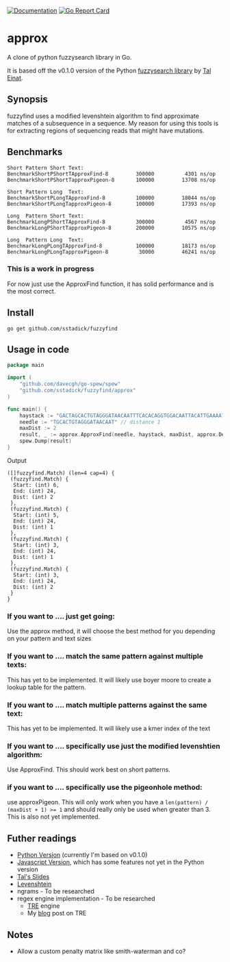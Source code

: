 [![Documentation](https://godoc.org/github.com/sstadick/fuzzyfind?status.svg)](http://godoc.org/github.com/sstadick/fuzzyfind)
[![Go Report Card](https://goreportcard.com/badge/github.com/sstadick/fuzzyfind)](https://goreportcard.com/report/github.com/sstadick/fuzzyfind)

# approx
A clone of python fuzzysearch library in Go.

It is based off the v0.1.0 version of the Python [fuzzysearch library](https://github.com/taleinat/fuzzysearch/blob/v0.1.0/fuzzysearch/fuzzysearch.py) by [Tal Einat](https://github.com/taleinat).

## Synopsis
fuzzyfind uses a modified levenshtein algorithm to find approximate matches of a subsequence in a sequence. My reason for using this tools is for extracting regions of sequencing reads that might have mutations. 


## Benchmarks
```
Short Pattern Short Text:
BenchmarkShortPShortTApproxFind-8    	  300000	      4301 ns/op
BenchmarkShortPShortTapproxPigeon-8   	  100000	     13708 ns/op

Short Pattern Long  Text:
BenchmarkShortPLongTApproxFind-8     	  100000	     18044 ns/op
BenchmarkShortPLongTapproxPigeon-8    	  100000	     17393 ns/op

Long  Pattern Short Text:
BenchmarkLongPShortTApproxFind-8     	  300000	      4567 ns/op
BenchmarkLongPShortTapproxPigeon-8    	  200000	     10575 ns/op

Long  Pattern Long  Text:
BenchmarkLongPLongTApproxFind-8      	  100000	     18173 ns/op
BenchmarkLongPLongTapproxPigeon-8     	   30000	     46241 ns/op

```

### This is a work in progress
For now just use the ApproxFind function, it has solid performance and is the most correct.

## Install
`go get github.com/sstadick/fuzzyfind`

## Usage in code
```Go
package main

import (
	"github.com/davecgh/go-spew/spew"
	"github.com/sstadick/fuzzyfind/approx"
)

func main() {
	haystack := "GACTAGCACTGTAGGGATAACAATTTCACACAGGTGGACAATTACATTGAAAATCACAGATTGGTCACACACACATTGGACATACATAGAAACACACACACATACATTAGATACGAACATAGAAACACACATTAGACGCGTACATAGACACAAACACATTGACAGGCAGTTCAGATGATGACGCCCGACTGATACTCGCGTAGTCGTGGGAGGCAAGGCACACAGGGGATAGG"
	needle := "TGCACTGTAGGGATAACAAT" // distance 1
	maxDist := 2
	result, _ := approx.ApproxFind(needle, haystack, maxDist, approx.DefaultOptions)
	spew.Dump(result)
}
```

Output

```
([]fuzzyfind.Match) (len=4 cap=4) {
 (fuzzyfind.Match) {
  Start: (int) 6,
  End: (int) 24,
  Dist: (int) 2
 },
 (fuzzyfind.Match) {
  Start: (int) 5,
  End: (int) 24,
  Dist: (int) 1
 },
 (fuzzyfind.Match) {
  Start: (int) 3,
  End: (int) 24,
  Dist: (int) 1
 },
 (fuzzyfind.Match) {
  Start: (int) 3,
  End: (int) 24,
  Dist: (int) 2
 }
}
```

### If you want to .... just get going:
Use the approx method, it will choose the best method for you depending on your pattern and text sizes

### If you want to .... match the same pattern against multiple texts:
This has yet to be implemented. It will likely use boyer moore to create a lookup table for the pattern.

### If you want to .... match multiple patterns against the same text:
This has yet to be implemented. It will likely use a kmer index of the text

### If you want to .... specifically use just the modified levenshtien algorithm:
Use ApproxFind. This should work best on short patterns.

### if you want to .... specifically use the pigeonhole method:
use approxPigeon. This will only work when you have a `len(pattern) / (maxDist + 1) >= 1` and should really only be used when greater than 3.
This is also not yet implemented.

## Futher readings
- [Python Version](https://github.com/taleinat/fuzzysearch) (currently I'm based on v0.1.0)
- [Javascript Version](https://github.com/taleinat/levenshtein-search), which has some features not yet in the Python version
- [Tal's Slides](https://taleinat.github.io/playing_with_cython/)
- [Levenshtein](https://en.wikipedia.org/wiki/Levenshtein_distance)
- ngrams - To be researched
- regex engine implementation - To be researched
  - [TRE](https://laurikari.net/tre/) engine
  - My [blog](https://ducktape.blot.im/tre-a-regex-engine-with-approximate-matching) post on TRE

## Notes
- Allow a custom penalty matrix like smith-waterman and co?
